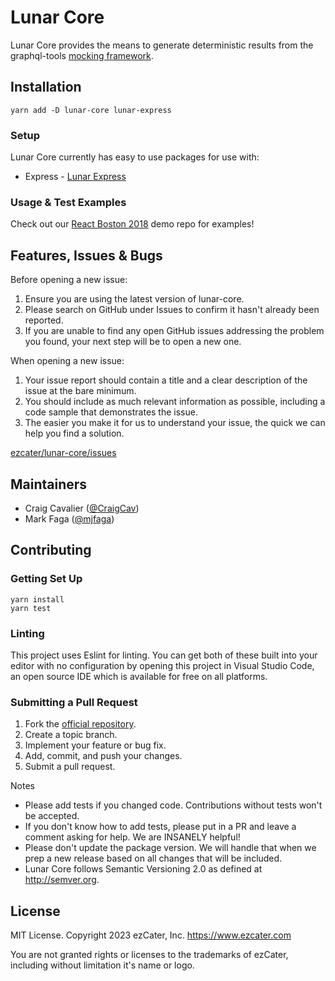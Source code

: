 # Lunar Core

Lunar Core provides the means to generate deterministic results from the
graphql-tools [mocking framework](https://www.apollographql.com/docs/graphql-tools/mocking.html).

## Installation

```
yarn add -D lunar-core lunar-express
```

### Setup

Lunar Core currently has easy to use packages for use with:

- Express - [Lunar Express](https://github.com/ezcater/lunar-express)

### Usage & Test Examples

Check out our [React Boston 2018](https://github.com/mjfaga/react-boston-2018-lunar-launch) demo repo for examples!

## Features, Issues & Bugs

Before opening a new issue:

1. Ensure you are using the latest version of lunar-core.
1. Please search on GitHub under Issues to confirm it hasn't already been reported.
1. If you are unable to find any open GitHub issues addressing the problem you
   found, your next step will be to open a new one.

When opening a new issue:

1. Your issue report should contain a title and a clear description of the issue
   at the bare minimum.
1. You should include as much relevant information as possible, including a code
   sample that demonstrates the issue.
1. The easier you make it for us to understand your issue, the quick we can help
   you find a solution.

[ezcater/lunar-core/issues](https://github.com/ezcater/lunar-core/issues?q=is%3Aissue+is%3Aopen+sort%3Aupdated-desc)

## Maintainers

- Craig Cavalier ([@CraigCav](https://github.com/craigcav))
- Mark Faga ([@mjfaga](https://github.com/mjfaga))

## Contributing

### Getting Set Up

```
yarn install
yarn test
```

### Linting

This project uses Eslint for linting. You can get both of these built into your
editor with no configuration by opening this project in Visual Studio Code, an
open source IDE which is available for free on all platforms.

### Submitting a Pull Request

1. Fork the [official repository](https://github.com/ezcater/lunar-core).
1. Create a topic branch.
1. Implement your feature or bug fix.
1. Add, commit, and push your changes.
1. Submit a pull request.

Notes

- Please add tests if you changed code. Contributions without tests won't be accepted.
- If you don't know how to add tests, please put in a PR and leave a comment asking
  for help. We are INSANELY helpful!
- Please don't update the package version. We will handle that when we prep a new
  release based on all changes that will be included.
- Lunar Core follows Semantic Versioning 2.0 as defined at http://semver.org.

## License

MIT License. Copyright 2023 ezCater, Inc. https://www.ezcater.com

You are not granted rights or licenses to the trademarks of ezCater, including without limitation it's name or logo.
